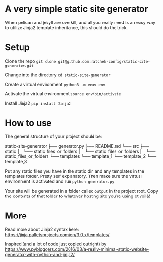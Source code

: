 # A very simple static site generator
When pelican and jekyll are overkill, and all you really need is an easy way to utilize Jinja2 template inheritance, this should do the trick.

# Setup
Clone the repo
`git clone git@github.com:ratchek-config/static-site-generator.git`

Change into the directory
`cd static-site-generator`

Create a virtual environment
`python3 -m venv env`

Activate the virtual environment
`source env/bin/activate`

Install Jinja2
`pip install Jinja2`


# How to use
The general structure of your project should be:

static-site-generator
├── generator.py
├── README.md
└── src
    ├── static
    │   └── static_files_or_folders
    │   └── static_files_or_folders
    │   └── static_files_or_folders
    └── templates
        └── template_1
        └── template_2
        └── template_3



Put any static files you have in the static dir, and any templates in the templates folder. Pretty self explanatory.
Then make sure the virtual environment is activated and run
`python generator.py`


Your site will be generated in a folder called `output` in the project root. Copy the contents of that folder to whatever hosting site you're using et voilà!

# More
Read more about Jinja2 syntax here:
https://jinja.palletsprojects.com/en/3.0.x/templates/

Inspired (and a lot of code just copied outright) by
https://www.pybloggers.com/2016/03/a-really-minimal-static-website-generator-with-python-and-jinja2/